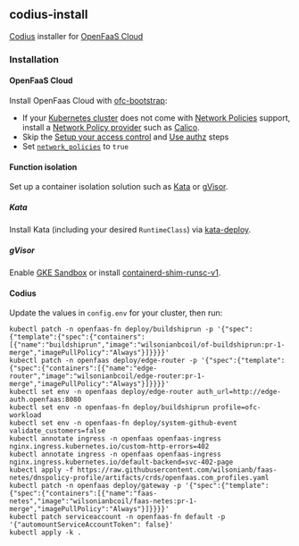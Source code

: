 ## codius-install

[Codius](https://codius.org/) installer for [OpenFaaS Cloud](https://github.com/openfaas/openfaas-cloud)

### Installation

#### OpenFaaS Cloud

Install OpenFaas Cloud with [ofc-bootstrap](https://github.com/openfaas-incubator/ofc-bootstrap/blob/master/USER_GUIDE.md):

- If your [Kubernetes cluster](https://github.com/openfaas-incubator/ofc-bootstrap/blob/master/USER_GUIDE.md#start-by-creating-a-kubernetes-cluster) does not come with [Network Policies](https://kubernetes.io/docs/concepts/services-networking/network-policies/) support, install a [Network Policy provider](https://kubernetes.io/docs/tasks/administer-cluster/network-policy-provider/) such as [Calico](https://docs.projectcalico.org/getting-started/kubernetes/).
- Skip the [Setup your access control](https://github.com/openfaas-incubator/ofc-bootstrap/blob/master/USER_GUIDE.md#setup-your-access-control) and [Use authz](https://github.com/openfaas-incubator/ofc-bootstrap/blob/master/USER_GUIDE.md#use-authz-recommended) steps
- Set [`network_policies`](https://github.com/openfaas-incubator/ofc-bootstrap/blob/master/USER_GUIDE.md#toggle-network-policies-recommended) to `true`

#### Function isolation

Set up a container isolation solution such as [Kata](https://katacontainers.io/) or [gVisor](https://gvisor.dev/).

##### Kata

Install Kata (including your desired `RuntimeClass`) via [kata-deploy](https://github.com/wilsonianb/packaging/tree/master/kata-deploy#kubernetes-quick-start).

##### gVisor

Enable [GKE Sandbox](https://cloud.google.com/kubernetes-engine/docs/how-to/sandbox-pods) or install [containerd-shim-runsc-v1](https://gvisor.dev/docs/user_guide/containerd/quick_start/).

#### Codius

Update the values in `config.env` for your cluster, then run:

```
kubectl patch -n openfaas-fn deploy/buildshiprun -p '{"spec":{"template":{"spec":{"containers":[{"name":"buildshiprun","image":"wilsonianbcoil/of-buildshiprun:pr-1-merge","imagePullPolicy":"Always"}]}}}}'
kubectl patch -n openfaas deploy/edge-router -p '{"spec":{"template":{"spec":{"containers":[{"name":"edge-router","image":"wilsonianbcoil/edge-router:pr-1-merge","imagePullPolicy":"Always"}]}}}}'
kubectl set env -n openfaas deploy/edge-router auth_url=http://edge-auth.openfaas:8080
kubectl set env -n openfaas-fn deploy/buildshiprun profile=ofc-workload
kubectl set env -n openfaas-fn deploy/system-github-event validate_customers=false
kubectl annotate ingress -n openfaas openfaas-ingress nginx.ingress.kubernetes.io/custom-http-errors=402
kubectl annotate ingress -n openfaas openfaas-ingress nginx.ingress.kubernetes.io/default-backend=svc-402-page
kubectl apply -f https://raw.githubusercontent.com/wilsonianb/faas-netes/dnspolicy-profile/artifacts/crds/openfaas.com_profiles.yaml
kubectl patch -n openfaas deploy/gateway -p '{"spec":{"template":{"spec":{"containers":[{"name":"faas-netes","image":"wilsonianbcoil/faas-netes:pr-1-merge","imagePullPolicy":"Always"}]}}}}'
kubectl patch serviceaccount -n openfaas-fn default -p '{"automountServiceAccountToken": false}'
kubectl apply -k .
```

